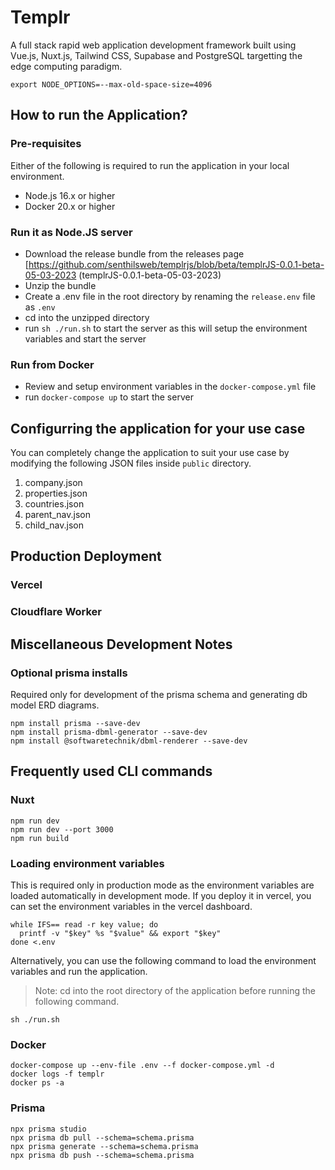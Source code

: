# Templr 
A full stack rapid web application development framework built using Vue.js, Nuxt.js, Tailwind CSS, Supabase and PostgreSQL targetting the edge computing paradigm.


```
export NODE_OPTIONS=--max-old-space-size=4096
```

## How to run the Application?

### Pre-requisites

Either of the following is required to run the application in your local environment.

* Node.js 16.x or higher
* Docker 20.x or higher

### Run it as Node.JS server

* Download the release bundle from the releases page [https://github.com/senthilsweb/templrjs/blob/beta/templrJS-0.0.1-beta-05-03-2023 (templrJS-0.0.1-beta-05-03-2023)
* Unzip the bundle
* Create a .env file in the root directory by renaming the `release.env` file as `.env`
* cd into the unzipped directory
* run `sh ./run.sh` to start the server as this will setup the environment variables and start the server

### Run from Docker

* Review and setup environment variables in the `docker-compose.yml` file
* run `docker-compose up` to start the server

## Configurring the application for your use case

You can completely change the application to suit your use case by modifying the following JSON files inside `public` directory.

1. company.json
2. properties.json
3. countries.json
4. parent_nav.json
5. child_nav.json


## Production Deployment

### Vercel

### Cloudflare Worker



## Miscellaneous Development Notes

### Optional prisma installs

Required only for development of the prisma schema and generating db model ERD diagrams.

```
npm install prisma --save-dev
npm install prisma-dbml-generator --save-dev
npm install @softwaretechnik/dbml-renderer --save-dev
```

## Frequently used CLI commands


### Nuxt

```
npm run dev
npm run dev --port 3000
npm run build
```

### Loading environment variables

This is required only in production mode as the environment variables are loaded automatically in development mode. If you deploy it in 
vercel, you can set the environment variables in the vercel dashboard.

```
while IFS== read -r key value; do
  printf -v "$key" %s "$value" && export "$key"
done <.env
```
Alternatively, you can use the following command to load the environment variables and run the application.

> Note: cd into the root directory of the application before running the following command.

```
sh ./run.sh
```

### Docker

```
docker-compose up --env-file .env --f docker-compose.yml -d
docker logs -f templr
docker ps -a
```

### Prisma
```
npx prisma studio
npx prisma db pull --schema=schema.prisma
npx prisma generate --schema=schema.prisma
npx prisma db push --schema=schema.prisma
```